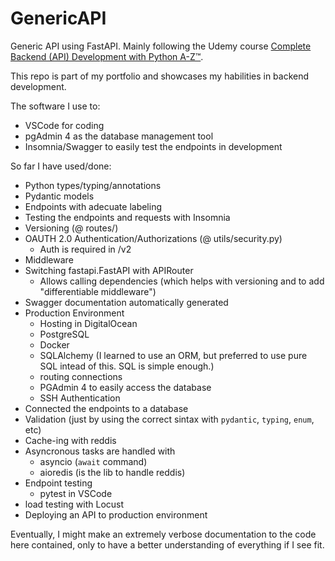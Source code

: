 # GenericAPI

Generic API using FastAPI. Mainly following the Udemy course [Complete Backend (API) Development with Python A-Z™](https://www.udemy.com/course/python-api-development/).

This repo is part of my portfolio and showcases my habilities in backend development.

The software I use to:
* VSCode for coding
* pgAdmin 4 as the database management tool
* Insomnia/Swagger to easily test the endpoints in development

So far I have used/done:

* Python types/typing/annotations
* Pydantic models
* Endpoints with adecuate labeling
* Testing the endpoints and requests with Insomnia
* Versioning (@ routes/)
* OAUTH 2.0 Authentication/Authorizations (@ utils/security.py)
    * Auth is required in /v2
* Middleware
* Switching fastapi.FastAPI with APIRouter
    * Allows calling dependencies (which helps with versioning and to add "differentiable middleware")
* Swagger documentation automatically generated
* Production Environment
    * Hosting in DigitalOcean
    * PostgreSQL
    * Docker
    * SQLAlchemy (I learned to use an ORM, but preferred to use pure SQL intead of this. SQL is simple enough.)
    * routing connections
    * PGAdmin 4 to easily access the database
    * SSH Authentication
* Connected the endpoints to a database
* Validation (just by using the correct sintax with `pydantic`, `typing`, `enum`, etc)
* Cache-ing with reddis
* Asyncronous tasks are handled with
    * asyncio (`await` command)
    * aioredis (is the lib to handle reddis)
* Endpoint testing
    * pytest in VSCode
* load testing with Locust
* Deploying an API to production environment

Eventually, I might make an extremely verbose documentation to the code here contained, only to have a better understanding of everything if I see fit.